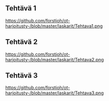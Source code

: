 ## Tehtävä 1

https://github.com/forstjoh/ot-harjoitusty-/blob/master/laskarit/Tehtava1.png

## Tehtävä 2

https://github.com/forstjoh/ot-harjoitusty-/blob/master/laskarit/Tehtava2.png

## Tehtävä 3

https://github.com/forstjoh/ot-harjoitusty-/blob/master/laskarit/Tehtava3.png


